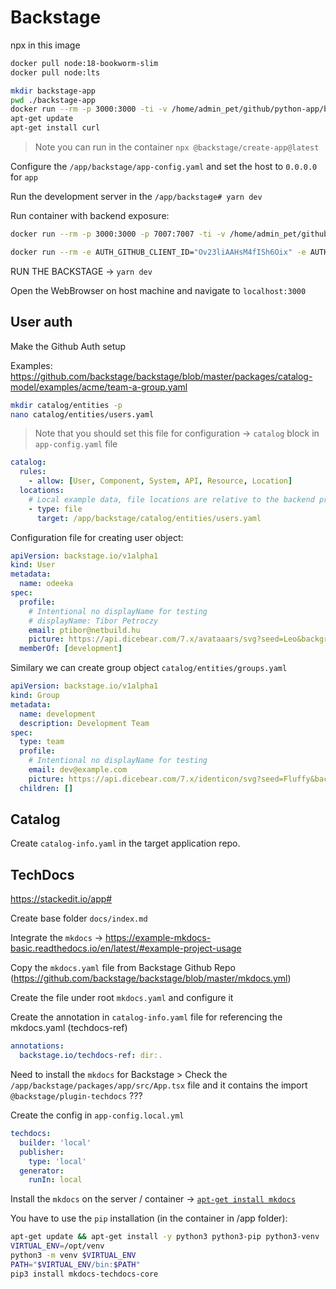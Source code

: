 # Backstage

npx in this image

```bash
docker pull node:18-bookworm-slim
docker pull node:lts
```

```bash
mkdir backstage-app
pwd ./backstage-app
docker run --rm -p 3000:3000 -ti -v /home/admin_pet/github/python-app/backstage-app:/app -w /app node:18-bookworm-slim bash
apt-get update
apt-get install curl
```

> Note you can run in the container `npx @backstage/create-app@latest`

Configure the `/app/backstage/app-config.yaml` and set the host to `0.0.0.0` for `app`

Run the development server in the `/app/backstage# yarn dev`

Run container with backend exposure:

```bash
docker run --rm -p 3000:3000 -p 7007:7007 -ti -v /home/admin_pet/github/python-app/backstage-app:/app -w /app node:18-bookworm-slim bash

docker run --rm -e AUTH_GITHUB_CLIENT_ID="Ov23liAAHsM4fISh6Oix" -e AUTH_GITHUB_CLIENT_SECRET="da5fff0ed5f39bd36a0376ec1c4b188bee2101fb" -p 3000:3000 -p 7007:7007 -ti -v /home/admin_pet/github/python-app/backstage-app:/app -w /app node:18-bookworm-slim bash
```

RUN THE BACKSTAGE -> `yarn dev`

Open the WebBrowser on host machine and navigate to `localhost:3000`

## User auth

Make the Github Auth setup

Examples: https://github.com/backstage/backstage/blob/master/packages/catalog-model/examples/acme/team-a-group.yaml

```bash
mkdir catalog/entities -p
nano catalog/entities/users.yaml
```

> Note that you should set this file for configuration -> `catalog` block in `app-config.yaml` file

```yaml
catalog:
  rules:
    - allow: [User, Component, System, API, Resource, Location]
  locations:
    # Local example data, file locations are relative to the backend process, typically `packages/backend`
    - type: file
      target: /app/backstage/catalog/entities/users.yaml
```

Configuration file for creating user object:

```yaml
apiVersion: backstage.io/v1alpha1
kind: User
metadata:
  name: odeeka
spec:
  profile:
    # Intentional no displayName for testing
    # displayName: Tibor Petroczy
    email: ptibor@netbuild.hu
    picture: https://api.dicebear.com/7.x/avataaars/svg?seed=Leo&backgroundColor=transparent
  memberOf: [development]
```

Similary we can create group object `catalog/entities/groups.yaml`

```yaml
apiVersion: backstage.io/v1alpha1
kind: Group
metadata:
  name: development
  description: Development Team
spec:
  type: team
  profile:
    # Intentional no displayName for testing
    email: dev@example.com
    picture: https://api.dicebear.com/7.x/identicon/svg?seed=Fluffy&backgroundType=solid,gradientLinear&backgroundColor=ffd5dc,b6e3f4
  children: []
```

## Catalog

Create `catalog-info.yaml` in the target application repo.

## TechDocs

https://stackedit.io/app#

Create base folder `docs/index.md`

Integrate the `mkdocs` -> https://example-mkdocs-basic.readthedocs.io/en/latest/#example-project-usage

Copy the `mkdocs.yaml` file from Backstage Github Repo (https://github.com/backstage/backstage/blob/master/mkdocs.yml)

Create the file under root `mkdocs.yaml` and configure it

Create the annotation in `catalog-info.yaml` file for referencing the mkdocs.yaml (techdocs-ref)

```yaml
annotations:
  backstage.io/techdocs-ref: dir:.
```

Need to install the `mkdocs` for Backstage > Check the `/app/backstage/packages/app/src/App.tsx` file and it contains the import `@backstage/plugin-techdocs` ???

Create the config in `app-config.local.yml`

```yaml
techdocs:
  builder: 'local'
  publisher:
    type: 'local'
  generator:
    runIn: local
```

Install the `mkdocs` on the server / container -> [`apt-get install mkdocs`](https://backstage.io/docs/features/techdocs/getting-started)

You have to use the `pip` installation (in the container in /app folder):

```bash
apt-get update && apt-get install -y python3 python3-pip python3-venv
VIRTUAL_ENV=/opt/venv
python3 -m venv $VIRTUAL_ENV
PATH="$VIRTUAL_ENV/bin:$PATH"
pip3 install mkdocs-techdocs-core
```
